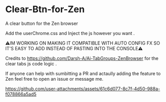 # Clear-Btn-for-Zen
A clear button for the Zen browser


Add the userChrome.css and Inject the js however you want .

⚠️IM WORKING ON MAKING IT COMPATIBLE WITH AUTO CONFIG FX SO IT'S EASY TO ADD INSTEAD OF PASTING INTO THE CONSOLE⚠️

Credits to https://github.com/Darsh-A/Ai-TabGroups-ZenBrowser for the clear tabs js code logic .

If anyone can help with sumbitting a PR and actaully adding the feature to Zen feel free to open an issue or message me.





https://github.com/user-attachments/assets/61c6d077-8c7f-4d50-988a-f078866a5ad5

